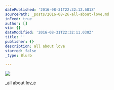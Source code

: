 ```yaml
---
datePublished: '2016-08-31T22:32:12.681Z'
sourcePath: _posts/2016-08-26-all-about-love.md
inFeed: true
author: []
via: {}
dateModified: '2016-08-31T22:32:11.030Z'
title: ''
publisher: {}
description: all about love
starred: false
_type: Blurb

---
```

![](https://the-grid-user-content.s3-us-west-2.amazonaws.com/b5223e02-aa3c-4f18-81a6-873fb96041c7.jpg)

_all about lov_e